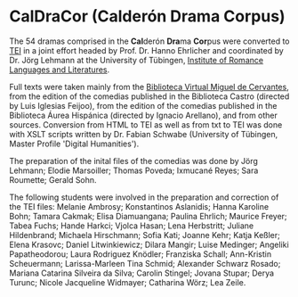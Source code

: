 # CalDraCor (Calderón Drama Corpus)

The 54 dramas comprised in the **Cal**derón **Dra**ma **Cor**pus were converted to [TEI](https://tei-c.org/) in a joint effort headed by Prof. Dr. Hanno Ehrlicher and coordinated by Dr. Jörg Lehmann at the University of Tübingen, [Institute of Romance Languages and Literatures](https://uni-tuebingen.de/fakultaeten/philosophische-fakultaet/fachbereiche/neuphilologie/romanisches-seminar/home/).

Full texts were taken mainly from the [Biblioteca Virtual Miguel de Cervantes](http://www.cervantesvirtual.com/), from the edition of the comedias published in the Biblioteca Castro (directed by Luis Iglesias Feijoo), from the edition of the comedias published in the Biblioteca Áurea Hispánica (directed by Ignacio Arellano), and from other sources. Conversion from HTML to TEI as well as from txt to TEI was done with XSLT scripts written by Dr. Fabian Schwabe (University of Tübingen, Master Profile 'Digital Humanities'). 

The preparation of the inital files of the comedias was done by Jörg Lehmann; Elodie Marsoiller; Thomas Poveda; Ixmucané Reyes; Sara Roumette; Gerald Sohn.

The following students were involved in the preparation and correction of the TEI files: Melanie Ambrosy; Konstantinos Aslanidis; Hanna Karoline Bohn; Tamara Cakmak; Elisa Diamuangana; Paulina Ehrlich; Maurice Freyer; Tabea Fuchs; Hande Harkci; Vjolca Hasan; Lena Herbstritt; Juliane Hildenbrand; Michaela Hirschmann; Sofia Kati; Joanne Kehr; Katja Keßler; Elena Krasovc; Daniel Litwinkiewicz; Dilara Mangir; Luise Medinger; Angeliki Papatheodorou; Laura Rodriguez Knödler; Franziska Schall; Ann-Kristin Scheuermann; Larissa-Marleen Tina Schmid; Alexander Schwarz Rosado; Mariana Catarina Silveira da Silva; Carolin Stingel; Jovana Stupar; Derya Turunc; Nicole Jacqueline Widmayer; Catharina Wörz; Lea Zeile.
